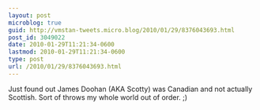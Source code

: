 ```yaml
---
layout: post
microblog: true
guid: http://vmstan-tweets.micro.blog/2010/01/29/8376043693.html
post_id: 3049022
date: 2010-01-29T11:21:34-0600
lastmod: 2010-01-29T11:21:34-0600
type: post
url: /2010/01/29/8376043693.html
---
```

Just found out James Doohan (AKA Scotty) was Canadian and not actually Scottish. Sort of throws my whole world out of order. ;)
